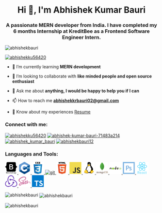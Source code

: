 <h1 align="center">Hi 👋, I'm Abhishek Kumar Bauri</h1>
<h3 align="center">A passionate MERN developer from India. I have completed my 6 months Internship at KreditBee as a Frontend Software Engineer Intern.</h3>

<p align="left"> <img src="https://komarev.com/ghpvc/?username=abhishekbauri&label=Profile%20views&color=0e75b6&style=flat" alt="abhishekbauri" /> </p>


<p align="left"> <a href="https://twitter.com/abhishekku56420" target="blank"><img src="https://img.shields.io/twitter/follow/abhishekku56420?logo=twitter&style=for-the-badge" alt="abhishekku56420" /></a> </p>

- 🌱 I’m currently learning **MERN development**

- 👯 I’m looking to collaborate with **like minded people and open source enthusiast**

- 💬 Ask me about **anything, I would be happy to help you if I can**

- 📫 How to reach me **abhishekkrbauri02@gmail.com**

- 📄 Know about my experiences [Resume](https://docs.google.com/document/d/1D02pnpOg9-_MACHXOBUqCMYU79AKSW1IiUlzv-ieiFs/edit?usp=sharing)

<h3 align="left">Connect with me:</h3>
<p align="left">
<a href="https://twitter.com/abhishekku56420" target="blank"><img align="center" src="https://raw.githubusercontent.com/rahuldkjain/github-profile-readme-generator/master/src/images/icons/Social/twitter.svg" alt="abhishekku56420" height="30" width="40" /></a>
<a href="https://linkedin.com/in/abhishek-kumar-bauri-71483a214" target="blank"><img align="center" src="https://raw.githubusercontent.com/rahuldkjain/github-profile-readme-generator/master/src/images/icons/Social/linked-in-alt.svg" alt="abhishek-kumar-bauri-71483a214" height="30" width="40" /></a>
<a href="https://www.leetcode.com/abhishek_kumar_bauri" target="blank"><img align="center" src="https://raw.githubusercontent.com/rahuldkjain/github-profile-readme-generator/master/src/images/icons/Social/leet-code.svg" alt="abhishek_kumar_bauri" height="30" width="40" /></a>
<a href="https://auth.geeksforgeeks.org/user/abhishekbauri12" target="blank"><img align="center" src="https://raw.githubusercontent.com/rahuldkjain/github-profile-readme-generator/master/src/images/icons/Social/geeks-for-geeks.svg" alt="abhishekbauri12" height="30" width="40" /></a>
</p>

<h3 align="left">Languages and Tools:</h3>
<p align="left"> <a href="https://getbootstrap.com" target="_blank" rel="noreferrer"> <img src="https://raw.githubusercontent.com/devicons/devicon/master/icons/bootstrap/bootstrap-plain-wordmark.svg" alt="bootstrap" width="40" height="40"/> </a> <a href="https://www.w3schools.com/cpp/" target="_blank" rel="noreferrer"> <img src="https://raw.githubusercontent.com/devicons/devicon/master/icons/cplusplus/cplusplus-original.svg" alt="cplusplus" width="40" height="40"/> </a> <a href="https://www.w3schools.com/css/" target="_blank" rel="noreferrer"> <img src="https://raw.githubusercontent.com/devicons/devicon/master/icons/css3/css3-original-wordmark.svg" alt="css3" width="40" height="40"/> </a> <a href="https://git-scm.com/" target="_blank" rel="noreferrer"> <img src="https://www.vectorlogo.zone/logos/git-scm/git-scm-icon.svg" alt="git" width="40" height="40"/> </a> <a href="https://www.w3.org/html/" target="_blank" rel="noreferrer"> <img src="https://raw.githubusercontent.com/devicons/devicon/master/icons/html5/html5-original-wordmark.svg" alt="html5" width="40" height="40"/> </a> <a href="https://developer.mozilla.org/en-US/docs/Web/JavaScript" target="_blank" rel="noreferrer"> <img src="https://raw.githubusercontent.com/devicons/devicon/master/icons/javascript/javascript-original.svg" alt="javascript" width="40" height="40"/> </a> <a href="https://www.linux.org/" target="_blank" rel="noreferrer"> <img src="https://raw.githubusercontent.com/devicons/devicon/master/icons/linux/linux-original.svg" alt="linux" width="40" height="40"/> </a> <a href="https://www.mongodb.com/" target="_blank" rel="noreferrer"> <img src="https://raw.githubusercontent.com/devicons/devicon/master/icons/mongodb/mongodb-original-wordmark.svg" alt="mongodb" width="40" height="40"/> </a> <a href="https://nodejs.org" target="_blank" rel="noreferrer"> <img src="https://raw.githubusercontent.com/devicons/devicon/master/icons/nodejs/nodejs-original-wordmark.svg" alt="nodejs" width="40" height="40"/> </a> <a href="https://www.photoshop.com/en" target="_blank" rel="noreferrer"> <img src="https://raw.githubusercontent.com/devicons/devicon/master/icons/photoshop/photoshop-line.svg" alt="photoshop" width="40" height="40"/> </a> <a href="https://reactjs.org/" target="_blank" rel="noreferrer"> <img src="https://raw.githubusercontent.com/devicons/devicon/master/icons/react/react-original-wordmark.svg" alt="react" width="40" height="40"/> </a> <a href="https://redux.js.org" target="_blank" rel="noreferrer"> <img src="https://raw.githubusercontent.com/devicons/devicon/master/icons/redux/redux-original.svg" alt="redux" width="40" height="40"/> </a> <a href="https://sass-lang.com" target="_blank" rel="noreferrer"> <img src="https://raw.githubusercontent.com/devicons/devicon/master/icons/sass/sass-original.svg" alt="sass" width="40" height="40"/> </a> <a href="https://www.typescriptlang.org/" target="_blank" rel="noreferrer"> <img src="https://raw.githubusercontent.com/devicons/devicon/master/icons/typescript/typescript-original.svg" alt="typescript" width="40" height="40"/> </a> </p>

<p><img align="left" src="https://github-readme-stats.vercel.app/api/top-langs?username=abhishekbauri&show_icons=true&locale=en&layout=compact" alt="abhishekbauri" /></p>

<p>&nbsp;<img align="center" src="https://github-readme-stats.vercel.app/api?username=abhishekbauri&show_icons=true&locale=en" alt="abhishekbauri" /></p>

<p><img align="center" src="https://github-readme-streak-stats.herokuapp.com/?user=abhishekbauri&" alt="abhishekbauri" /></p>
